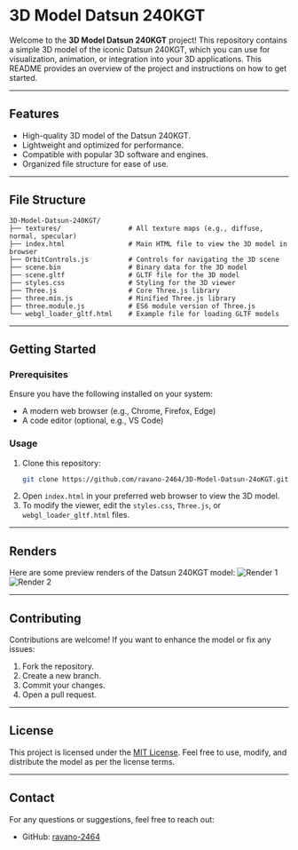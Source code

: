 # 3D Model Datsun 240KGT

Welcome to the **3D Model Datsun 240KGT** project! This repository contains a simple 3D model of the iconic Datsun 240KGT, which you can use for visualization, animation, or integration into your 3D applications. This README provides an overview of the project and instructions on how to get started.

---

## Features
- High-quality 3D model of the Datsun 240KGT.
- Lightweight and optimized for performance.
- Compatible with popular 3D software and engines.
- Organized file structure for ease of use.

---

## File Structure
```
3D-Model-Datsun-240KGT/
├── textures/                 # All texture maps (e.g., diffuse, normal, specular)
├── index.html                # Main HTML file to view the 3D model in browser
├── OrbitControls.js          # Controls for navigating the 3D scene
├── scene.bin                 # Binary data for the 3D model
├── scene.gltf                # GLTF file for the 3D model
├── styles.css                # Styling for the 3D viewer
├── Three.js                  # Core Three.js library
├── three.min.js              # Minified Three.js library
├── three.module.js           # ES6 module version of Three.js
└── webgl_loader_gltf.html    # Example file for loading GLTF models
```

---

## Getting Started

### Prerequisites
Ensure you have the following installed on your system:
- A modern web browser (e.g., Chrome, Firefox, Edge)
- A code editor (optional, e.g., VS Code)

### Usage
1. Clone this repository:
   ```bash
   git clone https://github.com/ravano-2464/3D-Model-Datsun-24oKGT.git
   ```
2. Open `index.html` in your preferred web browser to view the 3D model.
3. To modify the viewer, edit the `styles.css`, `Three.js`, or `webgl_loader_gltf.html` files.

---

## Renders
Here are some preview renders of the Datsun 240KGT model:
![Render 1](renders/render1.png)
![Render 2](renders/render2.png)

---

## Contributing
Contributions are welcome! If you want to enhance the model or fix any issues:
1. Fork the repository.
2. Create a new branch.
3. Commit your changes.
4. Open a pull request.

---

## License
This project is licensed under the [MIT License](LICENSE). Feel free to use, modify, and distribute the model as per the license terms.

---

## Contact
For any questions or suggestions, feel free to reach out:
- GitHub: [ravano-2464](https://github.com/ravano-2464)